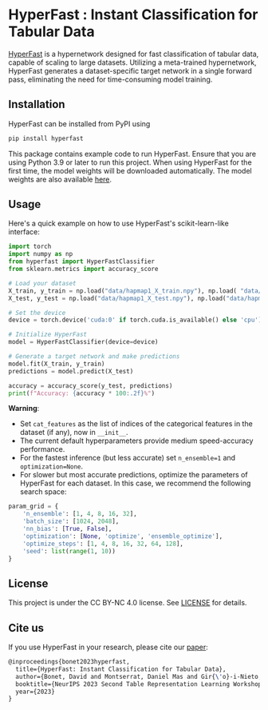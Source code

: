 # HyperFast : Instant Classification for Tabular Data

[HyperFast](https://openreview.net/forum?id=VRBhaU8IDz) is a hypernetwork designed for fast classification of tabular data, capable of scaling to large datasets. Utilizing a meta-trained hypernetwork, HyperFast generates a dataset-specific target network in a single forward pass, eliminating the need for time-consuming model training.


## Installation

HyperFast can be installed from PyPI using

```bash
pip install hyperfast
```

This package contains example code to run HyperFast. Ensure that you are using Python 3.9 or later to run this project.
When using HyperFast for the first time, the model weights will be downloaded automatically. The model weights are also available [here](https://figshare.com/articles/software/hyperfast_ckpt/24749838). 



## Usage

Here's a quick example on how to use HyperFast's scikit-learn-like interface:

```python
import torch
import numpy as np
from hyperfast import HyperFastClassifier
from sklearn.metrics import accuracy_score

# Load your dataset
X_train, y_train = np.load("data/hapmap1_X_train.npy"), np.load( "data/hapmap1_y_train.npy")
X_test, y_test = np.load("data/hapmap1_X_test.npy"), np.load("data/hapmap1_y_test.npy")

# Set the device
device = torch.device('cuda:0' if torch.cuda.is_available() else 'cpu')

# Initialize HyperFast
model = HyperFastClassifier(device=device)

# Generate a target network and make predictions
model.fit(X_train, y_train)
predictions = model.predict(X_test)

accuracy = accuracy_score(y_test, predictions)
print(f"Accuracy: {accuracy * 100:.2f}%")
```


**Warning**: 
* Set ``cat_features`` as the list of indices of the categorical features in the dataset (if any), now in ``__init__``.
* The current default hyperparameters provide medium speed-accuracy performance.
* For the fastest inference (but less accurate) set ``n_ensemble=1`` and ``optimization=None``.
* For slower but most accurate predictions, optimize the parameters of HyperFast for each dataset. In this case, we recommend the following search space:

```python
param_grid = {
    'n_ensemble': [1, 4, 8, 16, 32],
    'batch_size': [1024, 2048],
    'nn_bias': [True, False],
    'optimization': [None, 'optimize', 'ensemble_optimize'],
    'optimize_steps': [1, 4, 8, 16, 32, 64, 128],
    'seed': list(range(1, 10))
}
```

## License

This project is under the CC BY-NC 4.0 license. See [LICENSE](LICENSE) for details.


## Cite us

If you use HyperFast in your research, please cite our [paper](https://openreview.net/forum?id=VRBhaU8IDz):

```latex
@inproceedings{bonet2023hyperfast,
  title={HyperFast: Instant Classification for Tabular Data},
  author={Bonet, David and Montserrat, Daniel Mas and Gir{\'o}-i-Nieto, Xavier and Ioannidis, Alexander},
  booktitle={NeurIPS 2023 Second Table Representation Learning Workshop},
  year={2023}
}
```

